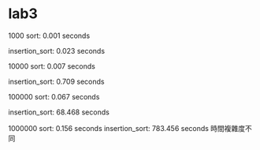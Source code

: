 # lab3
1000
sort: 0.001 seconds

insertion_sort: 0.023 seconds


10000
sort: 0.007 seconds

insertion_sort: 0.709 seconds


100000
sort: 0.067 seconds

insertion_sort: 68.468 seconds

1000000
sort: 0.156 seconds
insertion_sort: 783.456 seconds
時間複雜度不同
